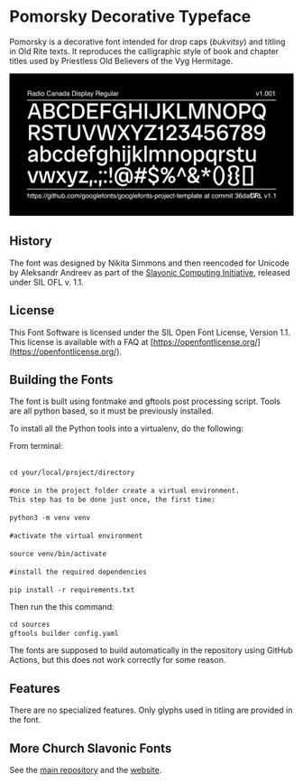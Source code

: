 # Pomorsky Decorative Typeface

Pomorsky is a decorative font intended for drop caps (*bukvitsy*) and titling in Old Rite texts. It reproduces the calligraphic style of book and chapter titles used by Priestless Old Believers of the Vyg Hermitage.

![Sample Image](documentation/image2.png)

## History

The font was designed by Nikita Simmons and then
reencoded for Unicode by Aleksandr Andreev as part of the
[Slavonic Computing Initiative](https://sci.ponomar.net/fonts.html), released under SIL OFL v. 1.1.

## License

This Font Software is licensed under the SIL Open Font License,
Version 1.1. This license is available with a FAQ at
[https://openfontlicense.org/](https://openfontlicense.org/).

## Building the Fonts

The font is built using fontmake and gftools post processing script. Tools are all python based, so it must be previously installed.

To install all the Python tools into a virtualenv, do the following:

From terminal:

```

cd your/local/project/directory

#once in the project folder create a virtual environment. 
This step has to be done just once, the first time:

python3 -m venv venv

#activate the virtual environment

source venv/bin/activate

#install the required dependencies

pip install -r requirements.txt

```

Then run the this command:

```
cd sources
gftools builder config.yaml
```

The fonts are supposed to build automatically in the repository 
using GitHub Actions, but this does not work correctly 
for some reason.

## Features

There are no specialized features. Only glyphs used in titling are provided in the font.

## More Church Slavonic Fonts

See the [main repository](https://github.com/typiconman/fonts-cu/issues) and the [website](https://sci.ponomar.net/fonts.html).
